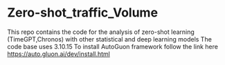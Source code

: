 # Zero-shot_traffic_Volume
This repo contains the code for the analysis of zero-shot learning (TimeGPT,Chronos) with other statistical and deep learning models
The code base uses 3.10.15
To install AutoGuon framework follow the link here https://auto.gluon.ai/dev/install.html
